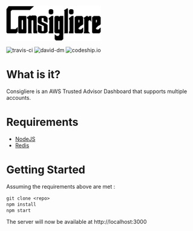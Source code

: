 ![consigliere](consigliere.png)

![travis-ci](https://travis-ci.org/ivarrian/consigliere.svg?branch=master) ![david-dm](https://david-dm.org/ivarrian/consigliere.svg)  ![codeship.io](https://codeship.com/projects/00a3d3f0-65ee-0133-0e06-123c33218719/status?branch=master)

What is it?
============

Consigliere is an AWS Trusted Advisor Dashboard that supports multiple accounts.

Requirements
=============

* [NodeJS](https://nodejs.org/)
* [Redis](https://redis.io/)

Getting Started
================
Assuming the requirements above are met :

```shell
git clone <repo>
npm install
npm start
```
The server will now be available at http://localhost:3000
